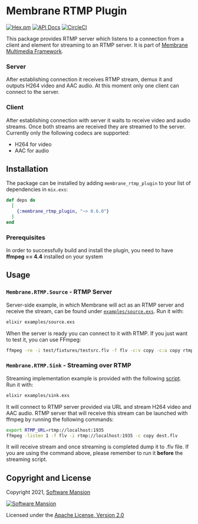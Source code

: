 # Membrane RTMP Plugin

[![Hex.pm](https://img.shields.io/hexpm/v/membrane_rtmp_plugin.svg)](https://hex.pm/packages/membrane_rtmp_plugin)
[![API Docs](https://img.shields.io/badge/api-docs-yellow.svg?style=flat)](https://hexdocs.pm/membrane_rtmp_plugin)
[![CircleCI](https://circleci.com/gh/membraneframework/membrane_rtmp_plugin.svg?style=svg)](https://circleci.com/gh/membraneframework/membrane_rtmp_plugin)

This package provides RTMP server which listens to a connection from a client and element for streaming to an RTMP server. It is part of [Membrane Multimedia Framework](https://membraneframework.org).
### Server
After establishing connection it receives RTMP stream, demux it and outputs H264 video and AAC audio.
At this moment only one client can connect to the server.
### Client
After establishing connection with server it waits to receive video and audio streams. Once both streams are received they are streamed to the server.
Currently only the following codecs are supported:
- H264 for video
- AAC for audio


## Installation

The package can be installed by adding `membrane_rtmp_plugin` to your list of dependencies in `mix.exs`:

```elixir
def deps do
  [
    {:membrane_rtmp_plugin, "~> 0.6.0"}
  ]
end
```

### Prerequisites
In order to successfully build and install the plugin, you need to have **ffmpeg == 4.4** installed on your system

## Usage
### `Membrane.RTMP.Source` - RTMP Server
Server-side example, in which Membrane will act as an RTMP server and receive the stream, can be found under [`examples/source.exs`](examples/source.exs). Run it with:
```bash
elixir examples/source.exs
```
When the server is ready you can connect to it with RTMP. If you just want to test it, you can use FFmpeg:

```bash
ffmpeg -re -i test/fixtures/testsrc.flv -f flv -c:v copy -c:a copy rtmp://localhost:5000
```
### `Membrane.RTMP.Sink` - Streaming over RTMP
Streaming implementation example is provided with the following [script](examples/sink.exs). Run it with:
```bash
elixir examples/sink.exs
```
It will connect to RTMP server provided via URL and stream H264 video and AAC audio.
RTMP server that will receive this stream can be launched with ffmpeg by running the following commands:
```bash
export RTMP_URL=rtmp://localhost:1935
ffmpeg -listen 1 -f flv -i rtmp://localhost:1935 -c copy dest.flv
```
It will receive stream and once streaming is completed dump it to .flv file. If you are using the command above, please remember to run it **before** the streaming script.
## Copyright and License

Copyright 2021, [Software Mansion](https://swmansion.com/?utm_source=git&utm_medium=readme&utm_campaign=membrane_rtmp_plugin)

[![Software Mansion](https://logo.swmansion.com/logo?color=white&variant=desktop&width=200&tag=membrane-github)](https://swmansion.com/?utm_source=git&utm_medium=readme&utm_campaign=membrane_rtmp_plugin)

Licensed under the [Apache License, Version 2.0](LICENSE)
